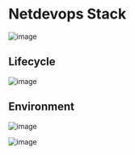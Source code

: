 # Netdevops Stack

![image](https://user-images.githubusercontent.com/25337881/200178084-da186f66-0966-4b84-a948-8ac496403863.png)


## Lifecycle

![image](https://user-images.githubusercontent.com/25337881/200178215-3ad53943-8254-4d8c-a219-16a5c244df4e.png)

## Environment

![image](https://user-images.githubusercontent.com/25337881/200178350-c55a6bf0-1baa-46cc-ad24-f61e06dc318f.png)


![image](https://user-images.githubusercontent.com/25337881/200180704-5fee973d-e1e1-4c3b-9ac0-5103901262fa.png)

